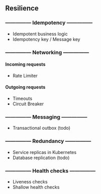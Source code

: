 ## Resilience

### ————— Idempotency —————

- Idempotent business logic
- Idempotency key / Message key

### ————— Networking —————

#### Incoming requests

- Rate Limiter

#### Outgoing requests

- Timeouts
- Circuit Breaker

### ————— Messaging —————

- Transactional outbox (todo)

### ————— Redundancy —————

- Service replicas in Kubernetes
- Database replication (todo)

### ————— Health checks —————

- Liveness checks
- Shallow health checks